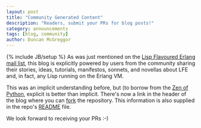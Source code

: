```yaml
---
layout: post
title: "Community Generated Content"
description: "Readers, submit your PRs for blog posts!"
category: announcements
tags: [blog, community]
author: Duncan McGreggor
---
```

{% include JB/setup %}
As was just mentioned on the
[Lisp Flavoured Erlang mail list](https://groups.google.com/d/msg/lisp-flavoured-erlang/61AtcsWcdPY/R2rdE6wy0wQJ),
this blog is explicitly powered by users from the community sharing their
stories, ideas, tutorials, manifestos, sonnets, and novellas about LFE and, in
fact, any Lisp running on the Erlang VM.

This was an implicit understanding before, but (to borrow from the
[Zen of Python](), explicit is better than implicit. There's now a link in the
header of the blog where you can [fork](https://github.com/lfe/blog/fork) the
repository. This information is also supplied in the repo's
[README](https://github.com/lfe/blog) file.

We look forward to receiving your PRs :-)
